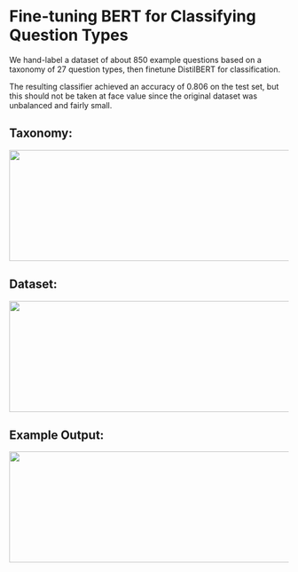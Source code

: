 # Fine-tuning BERT for Classifying Question Types
We hand-label a dataset of about 850 example questions based on a taxonomy of 27 question types, then finetune DistilBERT for classification.  
  
The resulting classifier achieved an accuracy of 0.806 on the test set, but this should not be taken at face value since the original dataset was unbalanced and fairly small.
  
## Taxonomy:  
<img src="" width="600" height="200" title=""/>  

## Dataset:  
<img src="" width="600" height="200" title=""/>  
  
## Example Output:  
<img src="" width="600" height="200" title=""/>  
